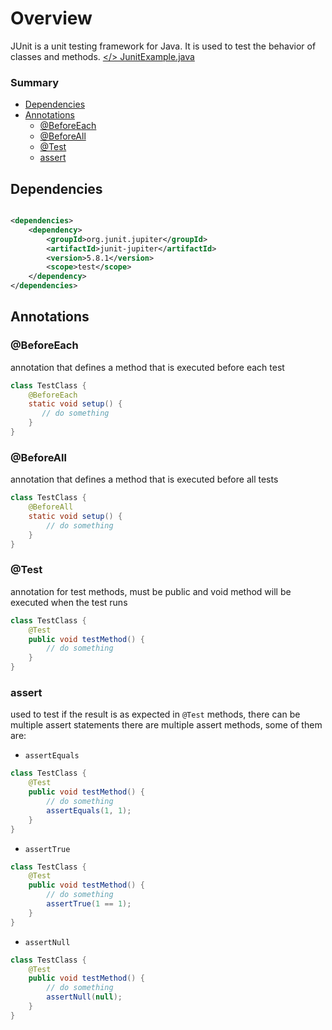 # Overview

JUnit is a unit testing framework for Java. It is used to test the behavior of classes and methods.
[</> JunitExample.java](../../src/test/java/junit/JunitExample.java)

### Summary

- [Dependencies](#dependencies)
- [Annotations](#annotations)
	- [@BeforeEach](#beforeeach)
	- [@BeforeAll](#beforeall)
	- [@Test](#test)
	- [assert](#assert)

## Dependencies
```xml

<dependencies>
    <dependency>
        <groupId>org.junit.jupiter</groupId>
        <artifactId>junit-jupiter</artifactId>
        <version>5.8.1</version>
        <scope>test</scope>
    </dependency>
</dependencies>
```

## Annotations

### @BeforeEach

annotation that defines a method that is executed before each test

```java
class TestClass {
    @BeforeEach
    static void setup() {
       // do something
    }
}
```

### @BeforeAll

annotation that defines a method that is executed before all tests

```java
class TestClass {
	@BeforeAll
	static void setup() {
		// do something
	}
}
```

### @Test

annotation for test methods, must be public and void
method will be executed when the test runs

```java
class TestClass {
	@Test
	public void testMethod() {
		// do something
	}
}
```

### assert

used to test if the result is as expected
in `@Test` methods, there can be multiple assert statements
there are multiple assert methods, some of them are:

- `assertEquals`

```java
class TestClass {
	@Test
	public void testMethod() {
		// do something
		assertEquals(1, 1);
	}
}
```

- `assertTrue`

```java
class TestClass {
	@Test
	public void testMethod() {
		// do something
		assertTrue(1 == 1);
	}
}
```

- `assertNull`

```java
class TestClass {
	@Test
	public void testMethod() {
		// do something
		assertNull(null);
	}
}
```
